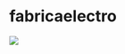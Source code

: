 # fabricaelectro

![](https://github.com/kafiulshabbir/fabricaelectro/blob/main/FinalWorkResult.gif)

